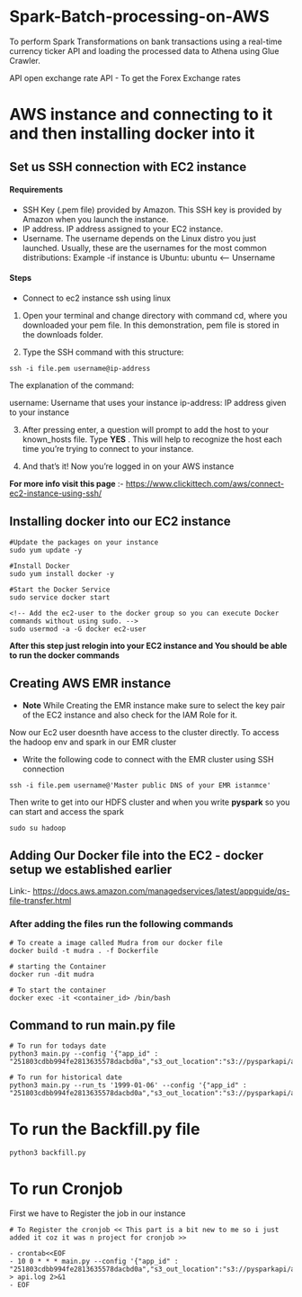 # Spark-Batch-processing-on-AWS
To perform Spark Transformations on bank transactions using a real-time currency ticker API and loading the processed data to Athena using Glue Crawler.

API open exchange rate API - To get the Forex Exchange rates 


# AWS instance and connecting to it and then installing docker into it 

## Set us SSH connection with EC2 instance 

#### Requirements
* SSH Key (.pem file) provided by Amazon. This SSH key is provided by Amazon when you launch the instance.
* IP address. IP address assigned to your EC2 instance.
* Username. The username depends on the Linux distro you just launched. Usually, these are the usernames for the most common distributions: Example -if instance is Ubuntu: ubuntu <-- Unsername

#### Steps 
* Connect to ec2 instance ssh using linux 
1. Open your terminal and change directory with command cd, where you downloaded your pem file. In this demonstration, pem file is stored in the downloads folder.
   
2. Type the SSH command with this structure:

```
ssh -i file.pem username@ip-address
```
The explanation of the command:

username: Username that uses your instance
ip-address: IP address given to your instance

3. After pressing enter, a question will prompt to add the host to your known_hosts file. Type **YES** .
This will help to recognize the host each time you’re trying to connect to your instance.

4. And that’s it! Now you’re logged in on your AWS instance

**For more info visit this page** :- https://www.clickittech.com/aws/connect-ec2-instance-using-ssh/ 

## Installing docker into our EC2 instance 

```
#Update the packages on your instance
sudo yum update -y
```

```
#Install Docker
sudo yum install docker -y
```

```
#Start the Docker Service
sudo service docker start
```

```
<!-- Add the ec2-user to the docker group so you can execute Docker commands without using sudo. -->
sudo usermod -a -G docker ec2-user
```
**After this step just relogin into your EC2 instance and You should be able to run the docker commands**

## Creating AWS EMR instance
* **Note** While Creating the EMR instance make sure to select the key pair of the EC2 instance and also check for the IAM Role for it.

Now our Ec2 user doesnth have access to the cluster directly. To access the hadoop env and spark in our EMR cluster 

* Write the following code to connect with the EMR cluster using SSH connection

```
ssh -i file.pem username@'Master public DNS of your EMR istanmce'
```

Then write to get into our HDFS cluster and when you write **pyspark** so you can start and access the spark 

```
sudo su hadoop
```

## Adding Our Docker file into the EC2 - docker setup we established earlier 

Link:- https://docs.aws.amazon.com/managedservices/latest/appguide/qs-file-transfer.html

### After adding the files run the following commands 
```
# To create a image called Mudra from our docker file  
docker build -t mudra . -f Dockerfile     
```
```
# starting the Container
docker run -dit mudra                     
```
```
# To start the container
docker exec -it <container_id> /bin/bash 
```

## Command to run main.py file 

```
# To run for todays date
python3 main.py --config '{"app_id" : "251803cdbb994fe2813635578dacbd0a","s3_out_location":"s3://pysparkapi/api_response/","s3_error_out_location":"s3://pysparkapi/api_response/"}'

```
```
# To run for historical date
python3 main.py --run_ts '1999-01-06' --config '{"app_id" : "251803cdbb994fe2813635578dacbd0a","s3_out_location":"s3://pysparkapi/api_response/","s3_error_out_location":"s3://pysparkapi/api_response/"}'

```

# To run the Backfill.py file 

```
python3 backfill.py
```

# To run Cronjob 

First we have to Register the job in our instance 

```
# To Register the cronjob << This part is a bit new to me so i just added it coz it was n project for cronjob >>

- crontab<<EOF
- 10 0 * * * main.py --config '{"app_id" : "251803cdbb994fe2813635578dacbd0a","s3_out_location":"s3://pysparkapi/api_response/","s3_error_out_location":"s3://pysparkapi/api_response/"}' > api.log 2>&1
- EOF

























